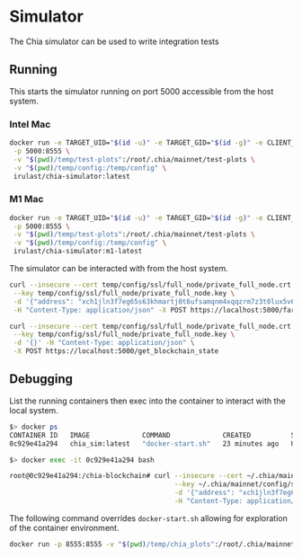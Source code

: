 # Simulator

The Chia simulator can be used to write integration tests

## Running

This starts the simulator running on port 5000 accessible from the host system.

### Intel Mac

```bash
docker run -e TARGET_UID="$(id -u)" -e TARGET_GID="$(id -g)" -e CLIENT_CONFIG_DIR="/temp/config/" \
 -p 5000:8555 \
 -v "$(pwd)/temp/test-plots":/root/.chia/mainnet/test-plots \
 -v "$(pwd)/temp/config:/temp/config" \
 irulast/chia-simulator:latest
```

### M1 Mac

```bash
docker run -e TARGET_UID="$(id -u)" -e TARGET_GID="$(id -g)" -e CLIENT_CONFIG_DIR="/temp/config/" \
 -p 5000:8555 \
 -v "$(pwd)/temp/test-plots":/root/.chia/mainnet/test-plots \
 -v "$(pwd)/temp/config:/temp/config" \
 irulast/chia-simulator:m1-latest
```

The simulator can be interacted with from the host system.

```bash
curl --insecure --cert temp/config/ssl/full_node/private_full_node.crt \
 --key temp/config/ssl/full_node/private_full_node.key \
 -d '{"address": "xch1jln3f7eg65s63khmartj0t6ufsamqnm4xqqzrm7z3t0lux5v6m4spe8ef6"}' \
 -H "Content-Type: application/json" -X POST https://localhost:5000/farm_tx_block
```

```bash
curl --insecure --cert temp/config/ssl/full_node/private_full_node.crt \
 --key temp/config/ssl/full_node/private_full_node.key \
 -d '{}' -H "Content-Type: application/json" \
 -X POST https://localhost:5000/get_blockchain_state
```

## Debugging

List the running containers then exec into the container to interact with the local system.

```bash
$> docker ps
CONTAINER ID   IMAGE             COMMAND             CREATED          STATUS          PORTS                                                                                 NAMES
0c929e41a294   chia_sim:latest   "docker-start.sh"   23 minutes ago   Up 23 minutes   3496/tcp, 8555/tcp, 55400/tcp, 58555/tcp, 0.0.0.0:5000->8444/tcp, :::5000->8444/tcp   nervous_blackwell

$> docker exec -it 0c929e41a294 bash

root@0c929e41a294:/chia-blockchain# curl --insecure --cert ~/.chia/mainnet/config/ssl/full_node/private_full_node.crt \
                                         --key ~/.chia/mainnet/config/ssl/full_node/private_full_node.key \
                                         -d '{"address": "xch1jln3f7eg65s63khmartj0t6ufsamqnm4xqqzrm7z3t0lux5v6m4spe8ef6"}' \
                                         -H "Content-Type: application/json" -X POST https://localhost:8555/farm_tx_block

```

The following command overrides `docker-start.sh` allowing for exploration of the container environment.

```bash
docker run -p 8555:8555 -v "$(pwd)/temp/chia_plots":/root/.chia/mainnet/test-plots -it chia_sim:latest bash
```
